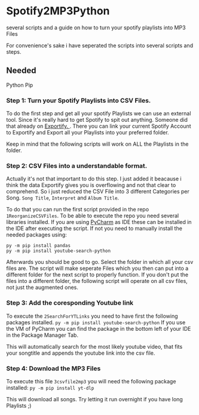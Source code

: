 # Spotify2MP3Python
several scripts and a guide on how to turn your spotify playlists into MP3 Files 

For convenience's sake i have seperated the scripts into several scripts and steps.

## Needed
Python 
Pip


### Step 1: Turn your Spotify Playlists into CSV Files.
To do the first step and get all your spotify Playlists we can use an external tool. Since it's really hard to get Spotify to spit out anything. Someone did that already on [Exportify.
](https://exportify.net/). There you can link your current Spotify Account to Exportify and Export all your Playlists into your preferred folder.

Keep in mind that the following scripts will work on ALL the Playlists in the folder.

### Step 2: CSV Files into a understandable format.
Actually it's not that important to do this step. I just added it beacause i think the data Exportify gives you is overflowing and not that clear to comprehend. So i just reduced the CSV File into 3 different Categories per Song. `Song Title`, `Interpret` and `Album Title`.

To do that you can run the first script provided in the repo `1ReorganizeCSVFiles`. To be able to execute the repo you need several libraries installed. If you are using [PyCharm](https://www.jetbrains.com/pycharm/download/?section=windows) as IDE these can be installed in the IDE after executing the script. If not you need to manually install the needed packages using:
```
py -m pip install pandas
py -m pip install youtube-search-python
```

Afterwards you should be good to go. 
Select the folder in which all your csv files are.
The script will make seperate Files which you then can put into a different folder for the next script to properly function. If you don't put the files into a different folder, the following script will operate on all csv files, not just the augmented ones.


### Step 3: Add the coresponding Youtube link

To execute the `2SearchForYTLinks` you need to have first the following packages installed. 
`py -m pip install youtube-search-python`
If you use the VM of PyCharm you can find the package in the bottom left of your IDE in the Package Manager Tab.

This will automatically search for the most likely youtube video, that fits your songtitle and appends the youtube link into the csv file.

### Step 4: Download the MP3 Files

To execute this file `3csvfile2mp3` you will need the following package installed:
`py -m pip install yt-dlp`

This will download all songs. Try letting it run overnight if you have long Playlists ;)

